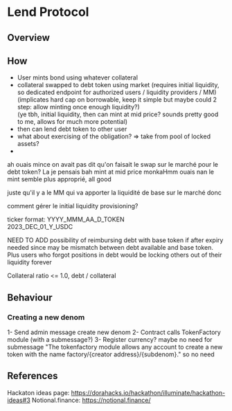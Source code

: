 # Lend Protocol  

## Overview  



## How  

- User mints bond using whatever collateral  
- collateral swapped to debt token using market (requires initial liquidity, so dedicated endpoint for authorized users / liquidity providers / MM)   
(implicates hard cap on borrowable, keep it simple but maybe could 2 step: allow minting once enough liquidity?)  
(ye tbh, initial liquidity, then can mint at mid price? sounds pretty good to me, allows for much more potential)    
- then can lend debt token to other user  
- what about exercising of the obligation? => take from pool of locked assets?   
- 

ah ouais mince on avait pas dit qu'on faisait le swap sur le marché pour le debt token?
La je pensais bah mint at mid price monkaHmm
ouais nan le mint semble plus approprié, all good  

juste qu'il y a le MM qui va apporter la liquidité de base sur le marché donc 


comment gérer le initial liquidity provisioning?  


ticker format: YYYY_MMM_AA_D_TOKEN   
2023_DEC_01_Y_USDC   


NEED TO ADD possibility of reimbursing debt with base token if after expiry 
needed since may be mismatch between debt available and base token. Plus users who forgot positions in debt would be locking others out of their liquidity forever  


Collateral ratio <= 1.0, debt / collateral 


## Behaviour  

### Creating a new denom  

1- Send admin message create new denom
2- Contract calls TokenFactory module (with a submessage?) 
3- Register currency? maybe no need for submessage 
"The tokenfactory module allows any account to create a new token with the name factory/{creator address}/{subdenom}."
so no need 


## References  

Hackaton ideas page: https://dorahacks.io/hackathon/illuminate/hackathon-ideas#3
Notional.finance: https://notional.finance/  

